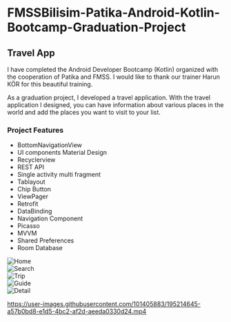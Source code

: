 # FMSSBilisim-Patika-Android-Kotlin-Bootcamp-Graduation-Project

## Travel App

 I have completed the Android Developer Bootcamp (Kotlin) organized with the cooperation of Patika and FMSS. I would like to thank our trainer Harun KÖR for this beautiful training.

 As a graduation project, I developed a travel application. With the travel application I designed, you can have information about various places in the world and add the places you want to visit to your list.

### Project Features

- BottomNavigationView
- UI components Material Design
- Recyclerview
- REST API
- Single activity multi fragment
- Tablayout
- Chip Button
- ViewPager
- Retrofit
- DataBinding
- Navigation Component
- Picasso
- MVVM
- Shared Preferences
- Room Database

![Home](https://user-images.githubusercontent.com/101405883/195214269-c54a339e-5755-4670-974e-4a311770e59b.png)
<br>
![Search](https://user-images.githubusercontent.com/101405883/195214284-dafbd625-5f2d-401e-a89e-2ad3a4a9abf0.png)
<br>
![Trip](https://user-images.githubusercontent.com/101405883/195214292-7945e9c2-969c-480b-a411-18060ef3a01a.png)
<br>
![Guide](https://user-images.githubusercontent.com/101405883/195214301-1b94231d-fcbb-4439-914b-44b587e40d37.png)
<br>
![Detail](https://user-images.githubusercontent.com/101405883/195214309-c3ad7fb4-24a0-4b01-ab13-9ad5cc6e69bf.png)
<br>


https://user-images.githubusercontent.com/101405883/195214645-a57b0bd8-e1d5-4bc2-af2d-aeeda0330d24.mp4


